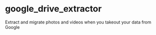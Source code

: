 # google_drive_extractor
Extract and migrate photos and videos when you takeout your data from Google
